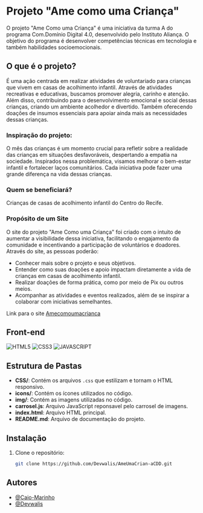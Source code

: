# Projeto "Ame como uma Criança"
O projeto "Ame Como uma Criança" é uma iniciativa da turma A do programa Com.Domínio Digital 4.0, desenvolvido pelo Instituto Aliança. O objetivo do programa é desenvolver competências técnicas em tecnologia e também habilidades socioemocionais.

## O que é o projeto?

É uma ação centrada em realizar atividades de voluntariado para crianças que vivem em casas de acolhimento infantil. Através de atividades recreativas e educativas, buscamos promover alegria, carinho e atenção. Além disso, contribuindo para o desenvolvimento emocional e social dessas crianças, criando um ambiente acolhedor e divertido. Também oferecendo doações de insumos essenciais para apoiar ainda mais as necessidades dessas crianças.

### Inspiração do projeto:
O mês das crianças é um momento crucial para refletir sobre a realidade das crianças em situações desfavoráveis, despertando a empatia na sociedade. Inspirados nessa problemática, visamos melhorar o bem-estar infantil e fortalecer laços comunitários. Cada iniciativa pode fazer uma grande diferença na vida dessas crianças.

### Quem se beneficiará?
Crianças de casas de acolhimento infantil do Centro do Recife.

### Propósito de um Site
O site do projeto "Ame Como uma Criança" foi criado com o intuito de aumentar a visibilidade dessa iniciativa, facilitando o engajamento da comunidade e incentivando a participação de voluntários e doadores. Através do site, as pessoas poderão:

- Conhecer mais sobre o projeto e seus objetivos.
- Entender como suas doações e apoio impactam diretamente a vida de crianças em casas de acolhimento infantil.
- Realizar doações de forma prática, como por meio de Pix ou outros meios.
- Acompanhar as atividades e eventos realizados, além de se inspirar a colaborar com iniciativas semelhantes.

Link para o site [Amecomoumacrianca](https://kaigabriel12.pythonanywhere.com/)

## Front-end
![HTML5](https://img.shields.io/badge/-HTML-black?logo=HTML5&style=social)
![CSS3](https://img.shields.io/badge/-CSS-black?logo=css3&style=social)
![JAVASCRIPT](https://img.shields.io/badge/-JS-black?logo=javascript&style=social)


## Estrutura de Pastas

- **CSS/**: Contém os arquivos `.css` que estilizam e tornam o HTML responsivo.
- **icons/**: Contém os ícones utilizados no código.
- **img/**: Contém as imagens utilizadas no código.
- **carrosel.js**: Arquivo JavaScript reponsavel pelo carrosel de imagens.
- **index.html**: Arquivo HTML principal.
- **README.md**: Arquivo de documentação do projeto.

## Instalação
1. Clone o repositório:
   ```bash
   git clone https://github.com/Devwalis/AmeUmaCrian-aCDD.git

## Autores

- [@Caio-Marinho](https://github.com/Caio-Marinho)
- [@Devwalis](https://github.com/Devwalis)